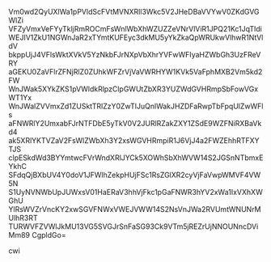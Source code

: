 Vm0wd2QyUXlWa1pPVldScFVtMVNXRll3Wkc5V2JHeDBaVVYwV0ZKdGVGWlZi
VFZyVmxVeFYyTkljRmROCmFsWnlWbXhWZUZZeVNrVlViR1JPQ21Kc1JqTldi
WEJIV1ZkU1NGWnJaR2xTYmtKUFEyc3dkMU5yYkZkaQpWRUkwVlhwR1NtVldV
bkppUjJ4VFlsWktXVkV5YzNkbFJrNXpVbXhrYVFwWFIyaHZWbGh3UzFReVRY
aGEKU0ZaVFlrZFNjRlZ0ZUhkWFZrVjVaVWRHYW1KVk5VaFphMXB2Vm5kd2FW
WnJWak5XYkZKS1pVWldkRlpzClpGWUtZbXR3YUZWdGVHRmpSbFowVGxWT1Yx
WnJWalZVVmxZd1ZUSktTRlZzY0ZwTlJuQnlWakJHZDFaRwpTbFpqUlZwWFls
aFNWRlY2UmxabFJrNTFDbE5yTkV0V2JURlRZakZXY1ZSdE9WZFNiRXBaVkd4
ak5XRlYKTVZaV2FsWlZWbXh3Y2xsWGVHRmpiR1J6VjJ4a2FWZEhhRTFXYTJS
clpESkdWd3BYYmtwcFVrWndXRlJYCk5XOWhSbXhWVW14S2JGSnNTbmxEYkhC
SFdqQjBXbUV4Y0doV1JFWlhZekpHUjFSc1RsZGlXR2cyVjFaVwpWMVF4VW5N
S1UyNVNWbUpJUWxsV01HaERaV3hhVjFkc1pGaFNWR3hYV2xWa1IxVXhXWGhU
YlRsWVZrVncKY2xwSGVFNWxVWEJVWW14S2NsVnJWa2RVUmtWNUNrMUlhR3RT
TURWVFZVWlJkMU13VG5SVGJrSnFaSG93Ck9VTm5jREZrUjNNOUNncDViMm89
CgpldGo=

cwi